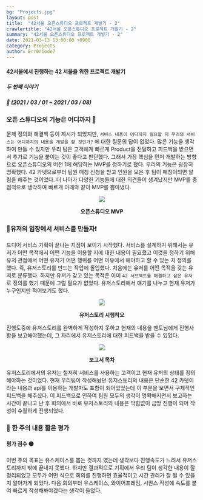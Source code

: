 ```yaml
---
bg: "Projects.jpg"
layout: post
title:  "42서울 오픈스튜디오 프로젝트 개발기 - 2"
crawlertitle: "42서울 오픈스튜디오 프로젝트 개발기 - 2"
summary: "42서울 오픈스튜디오 프로젝트 개발기 - 2"
date: 2021-03-13 13:00:00 +0900
category: Projects
author: Err0rCode7
---
```


#### 42서울에서 진행하는 42 서울을 위한 프로젝트 개발기
##### 두 번째 이야기
##### 📅 (2021 / 03 / 01 ~ 2021 / 03 / 08)

### 오픈 스튜디오의 기능은 어디까지 🤔

문제 정의와 해결책 등이 제시가 되었지만, `서비스 내용이 어디까지 필요할 지 우리의 서비스는 어디까지의 내용을 개발을 할 것인가?` 에 대한 질문의 답이 없었다. 많은 기능을 생각하여 만들 수 있지만 우리 팀은 고객에게 빠르게 Product을 전달하고 피드백을 받으면서 추가로 기능을 붙이는 것이 좋다고 판단했다. 그래서 가장 핵심을 먼저 개발하는 방향으로 오픈스튜디오의 버전 1에 해당하는 MVP를 정하기로 했다. 우리의 기능은 굉장히 명확했다. 42 카뎃으로부터 팀원 매칭 신청을 받고 인원을 모은 후 팀이 매칭이되면 알림을 해주는 것이었다. 더 나아가 다양한 기능들에 대한 의견들이 생겨났지만 MVP를 중점적으로 생각하여 빠르게 아래와 같이 MVP를 뽑아냈다.

<p align="center">
<img src="https://user-images.githubusercontent.com/48249549/111030328-e9cb7600-8444-11eb-8ea6-3e575adc169d.png">
<p style="font-weight:bold" align="center">오픈스튜디오 MVP</p>
</p>

### 👤유저의 입장에서 서비스를 만들자❗️

드디어 서비스 기획이 끝나는 지점이 보이기 시작했다. 서비스를 설계하기 위해서는 유저가 어떤 목적에서 어떤 기능을 이용할 지에 대한 내용이 필요했고 이것을 정하기 위해 유저 관점에서 어떤 유저가 어떤 행위를 어떤 이유에서 해야하고 할 수 있는 지 정의를 했다. 즉, 유저스토리를 만드는 작업에 돌입했다. 처음에는 유저를 어떤 목적을 갖는 유저로 분류했다. 하지만 유저가 갖고 있는 목적은 이미 `42 서브젝트를 해결하고 싶은 유저`로 정의를 했기 때문에 그럴 필요가 없었다. 유저스토리에서 얘기를 나누고 현재 유저가 누구인지만 적어보기도 했다.

<p align="center">
<img src="https://user-images.githubusercontent.com/48249549/111029938-e59e5900-8442-11eb-8b1c-dcceed11aedd.png">
<p style="font-weight:bold" align="center">유저스토리 시행착오</p>
</p>

진행도중에 유저스토리를 완벽하게 작성하지 못하고 현재의 내용을 멘토님에게 진행사항을 보고해야했는데, 그 자리에서 유저스토리에 대한 피드백을 받을 수 있었다.

<p align="center">
<img src="https://user-images.githubusercontent.com/48249549/111906195-c337bb80-8a92-11eb-82a0-2c9e90b706f3.png">
<p style="font-weight:bold" align="center">보고서 목차</p>
</p>

유저스토리에서의 유저는 철저히 서비스를 사용하는 고객이고 현재 유저의 상태를 정의해야하는 것이었다. 현재 우리팀이 작성해놨던 유저스토리의 내용은 단순한 42 카뎃이라는 내용과 api를 이용하는 개발자도 포함이 되어있었는데 이 부분을 보면서 구체적인 피드백을 해주셨다. 이 피드백으로 인하여 팀원 모두의 생각이 명확해지면서 보고하는 시간이 끝나고 난 후 회의에서 바로 유저스토리의 내용은 막힘없이 금방 진행이 되어 작성이 수월하게 진행되었다.

### 🚦 한 주의 내용 짧은 평가

#### 평가 점수 🟡

이번 주의 목표는 유스케이스를 뽑는 것까지 였는데 생각보다 진행속도가 느려서 유저스토리까지 밖에 끝내지 못했다. 하지만 결과적으로 기획에서 우리 팀이 생각한 내용이 잘 정리되었고 모두가 어떤 식으로 회의를 진행하면 효율적이고 시간 관리가 잘 될 수 있을지 알아가게 되었다. 다음 회의부터 유스케이스, 와이어프레임, 시퀀스 작성에 속도를 붙여 빠르게 작성해봐야겠다는 생각이 들었다.